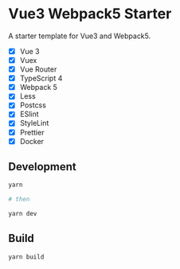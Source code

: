 # Vue3 Webpack5 Starter

A starter template for Vue3 and Webpack5.

- [x] Vue 3
- [x] Vuex
- [x] Vue Router
- [x] TypeScript 4
- [x] Webpack 5
- [x] Less
- [x] Postcss
- [x] ESlint
- [x] StyleLint
- [x] Prettier
- [x] Docker

## Development

  ``` bash
  yarn

  # then

  yarn dev
  ```

## Build 

  ``` bash
  yarn build
  ```